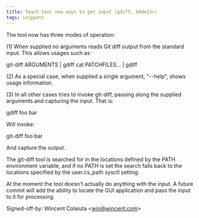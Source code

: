 ```yaml
---
title: Teach tool new ways to get input (gdiff, 64de21c)
tags: snippets
---
```


The tool now has three modes of operation:

\(1) When supplied no arguments reads Git diff output from the standard input. This allows usages such as:

git-diff ARGUMENTS | gdiff cat PATCHFILES... | gdiff

\(2) As a special case, when supplied a single argument, "--help", shows usage information.

\(3) In all other cases tries to invoke git-diff, passing along the supplied arguments and capturing the input. That is:

gdiff foo bar

Will invoke:

git-diff foo bar

And capture the output.

The git-diff tool is searched for in the locations defined by the PATH environment variable, and if no PATH is set the search falls back to the locations specified by the user.cs_path sysctl setting.

At the moment the tool doesn't actually do anything with the input. A future commit will add the ability to locate the GUI application and pass the input to it for processing.

Signed-off-by: Wincent Colaiuta &lt;win@wincent.com&gt;
